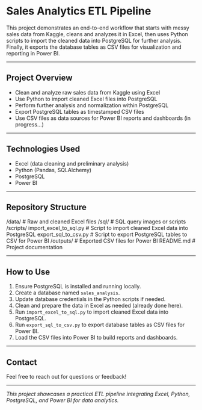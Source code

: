 # Sales Analytics ETL Pipeline

This project demonstrates an end-to-end workflow that starts with messy sales data from Kaggle, cleans and analyzes it in Excel, then uses Python scripts to import the cleaned data into PostgreSQL for further analysis. Finally, it exports the database tables as CSV files for visualization and reporting in Power BI.

---

## Project Overview

- Clean and analyze raw sales data from Kaggle using Excel  
- Use Python to import cleaned Excel files into PostgreSQL  
- Perform further analysis and normalization within PostgreSQL  
- Export PostgreSQL tables as timestamped CSV files  
- Use CSV files as data sources for Power BI reports and dashboards (in progress...)

---

## Technologies Used

- Excel (data cleaning and preliminary analysis)  
- Python (Pandas, SQLAlchemy)  
- PostgreSQL  
- Power BI

---

## Repository Structure
/data/ # Raw and cleaned Excel files
/sql/ # SQL query images or scripts
/scripts/
import_excel_to_sql.py # Script to import cleaned Excel data into PostgreSQL
export_sql_to_csv.py # Script to export PostgreSQL tables to CSV for Power BI
/outputs/ # Exported CSV files for Power BI
README.md # Project documentation


---

## How to Use

1. Ensure PostgreSQL is installed and running locally.  
2. Create a database named `sales_analysis`.  
3. Update database credentials in the Python scripts if needed.  
4. Clean and prepare the data in Excel as needed (already done here).  
5. Run `import_excel_to_sql.py` to import cleaned Excel data into PostgreSQL.  
6. Run `export_sql_to_csv.py` to export database tables as CSV files for Power BI.  
7. Load the CSV files into Power BI to build reports and dashboards.

---

## Contact

Feel free to reach out for questions or feedback!

---

*This project showcases a practical ETL pipeline integrating Excel, Python, PostgreSQL, and Power BI for data analytics.*



